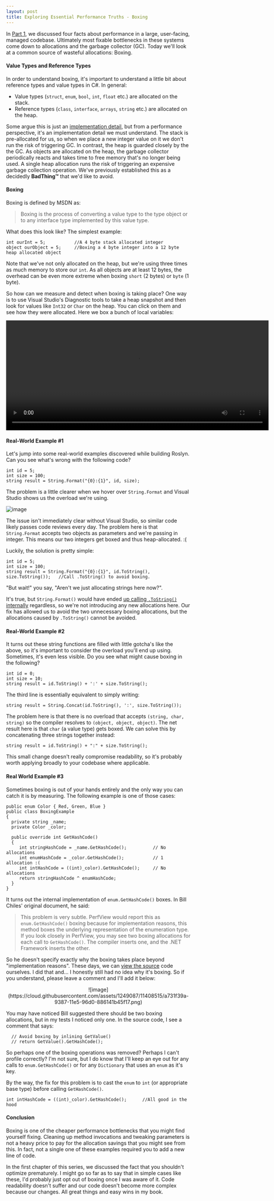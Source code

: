 ```yaml
---
layout: post
title: Exploring Essential Performance Truths - Boxing
---
```


In [Part 1](http://blog.comealive.io/Exploring-Essential-Performance-Truths/), we discussed four facts about performance in a large, user-facing, managed codebase. Ultimately most fixable bottlenecks in these systems come down to allocations and the garbage collector (GC). Today we'll look at a common source of wasteful allocations: Boxing.

#### Value Types and Reference Types

In order to understand boxing, it's important to understand a little bit about reference types and value types in C#. In general:

 - Value types (`struct`, `enum`, `bool`, `int`, `float` etc.) are allocated on the stack.
 - Reference types (`class`, `interface`, `arrays`, `string` etc.) are allocated on the heap.

Some argue this is just an [implementation detail](http://blogs.msdn.com/b/ericlippert/archive/2009/04/27/the-stack-is-an-implementation-detail.aspx), but from a performance perspective, it's an implementation detail we must understand. The stack is pre-allocated for us, so when we place a new integer value on it we don't run the risk of triggering GC. In contrast, the heap is guarded closely by the the GC. As objects are allocated on the heap, the garbage collector periodically reacts and takes time to free memory that's no longer being used. A single heap allocation runs the risk of triggering an expensive garbage collection operation. We've previously established this as a decidedly **BadThing™** that we'd like to avoid.

#### Boxing

Boxing is defined by MSDN as:

> Boxing is the process of converting a value type to the type object or to any interface type implemented by this value type.

What does this look like? The simplest example:

```CSharp
int ourInt = 5;           //A 4 byte stack allocated integer
object ourObject = 5;     //Boxing a 4 byte integer into a 12 byte heap allocated object
```

Note that we've not only allocated on the heap, but we're using three times as much memory to store our `int`. As all objects are at least 12 bytes, the overhead can be even more extreme when boxing `short` (2 bytes) or `byte` (1 byte).

So how can we measure and detect when boxing is taking place? One way is to use Visual Studio's Diagnostic tools to take a heap snapshot and then look for values like `Int32` or `Char` on the heap. You can click on them and see how they were allocated. Here we box a bunch of local variables:

<video autoplay loop preload height="300" width="717">
		<source src="https://codeconnectcdn.blob.core.windows.net/cdn/blog/BoxingInts.mp4" type="video/mp4">
		<source src="https://codeconnectcdn.blob.core.windows.net/cdn/blog/BoxingInts.webm" type="video/webm">
</video>

#### Real-World Example #1

Let's jump into some real-world examples discovered while building Roslyn. Can you see what's wrong with the following code?

```CSharp
int id = 5;
int size = 100;
string result = String.Format("{0}:{1}", id, size);
```

The problem is a little clearer when we hover over `String.Format` and Visual Studio shows us the overload we're using.

![image](https://cloud.githubusercontent.com/assets/1249087/11408844/bfc72086-9389-11e5-9a3e-72a8962c1d7b.png)

The issue isn't immediately clear without Visual Studio, so similar code likely passes code reviews every day. The problem here is that `String.Format` accepts two objects as parameters and we're passing in integer. This means our two integers get boxed and thus heap-allocated. :(

Luckily, the solution is pretty simple:

```CSharp
int id = 5;
int size = 100;
string result = String.Format("{0}:{1}", id.ToString(), size.ToString());   //Call .ToString() to avoid boxing.
```

"But wait!" you say, "Aren't we just allocating strings here now?".

It's true, but `String.Format()` would have ended [up calling `.ToString()` internally](http://referencesource.microsoft.com/#mscorlib/system/text/stringbuilder.cs,1466) regardless, so we're not introducing any new allocations here. Our fix has allowed us to avoid the two unnecessary boxing allocations, but the allocations caused by `.ToString()` cannot be avoided.

#### Real-World Example #2

It turns out these string functions are filled with little gotcha's like the above, so it's important to consider the overload you'll end up using. Sometimes, it's even less visible. Do you see what might cause boxing in the following?

```CSharp
int id = 0;
int size = 10;
string result = id.ToString() + ':' + size.ToString();
```

The third line is essentially equivalent to simply writing:

```CSharp
string result = String.Concat(id.ToString(), ':', size.ToString());
```

The problem here is that there is no overload that accepts `(string, char, string)` so the compiler resolves to `(object, object, object)`. The net result here is that `char` (a value type) gets boxed. We can solve this by concatenating three strings together instead:

```CSharp
string result = id.ToString() + ":" + size.ToString();
```

This small change doesn't really compromise readability, so it's probably worth applying broadly to your codebase where applicable. 

#### Real World Example #3

Sometimes boxing is out of your hands entirely and the only way you can catch it is by measuring. The following example is one of those cases:

```CSharp
public enum Color { Red, Green, Blue }
public class BoxingExample
{
  private string _name;
  private Color _color;

  public override int GetHashCode()
  {
     int stringHashCode = _name.GetHashCode();          // No allocations
     int enumHashCode = _color.GetHashCode();           // 1 allocation :(
     int intHashCode = ((int)_color).GetHashCode();     // No allocations
     return stringHashCode ^ enumHashCode;
  }
}
```

It turns out the internal implementation of `enum.GetHashCode()` boxes. In Bill Chiles' original document, he said:

>This problem is very subtle. PerfView would report this as `enum.GetHashCode()` boxing because for implementation reasons, this method boxes the underlying representation of the enumeration type. If you look closely in PerfView, you may see two boxing allocations for each call to `GetHashCode()`. The compiler inserts one, and the .NET Framework inserts the other.

So he doesn't specify exactly why the boxing takes place beyond "implementation reasons". These days, we can [view the source](http://referencesource.microsoft.com/#mscorlib/system/enum.cs,f527a799d76cc18a) code ourselves. I did that and… I honestly still had no idea why it's boxing. So if you understand, please leave a comment and I'll add it below:

<center>
![image](https://cloud.githubusercontent.com/assets/1249087/11408515/a731f39a-9387-11e5-96d0-886141b45f17.png)
</center>

You may have noticed Bill suggested there should be two boxing allocations, but in my tests I noticed only one. In the source code, I see a comment that says:

```CSharp
  // Avoid boxing by inlining GetValue()
  // return GetValue().GetHashCode();
```

So perhaps one of the boxing operations was removed? Perhaps I can't profile correctly? I'm not sure, but I do know that I'll keep an eye out for any calls to `enum.GetHashCode()` or for any `Dictionary` that uses an `enum` as it's key.

By the way, the fix for this problem is to cast the `enum` to `int` (or appropriate base type) before calling `GetHashCode()`.

```CSharp
int intHashCode = ((int)_color).GetHashCode();      //All good in the hood
```

#### Conclusion

Boxing is one of the cheaper performance bottlenecks that you might find yourself fixing. Cleaning up method invocations and tweaking parameters is not a heavy price to pay for the allocation savings that you might see from this. In fact, not a single one of these examples required you to add a new line of code.

In the first chapter of this series, we discussed the fact that you shouldn't optimize prematurely. I might go so far as to say that in simple cases like these, I'd probably just opt out of boxing once I was aware of it. Code readability doesn't suffer and our code doesn't become more complex because our changes. All great things and easy wins in my book.








